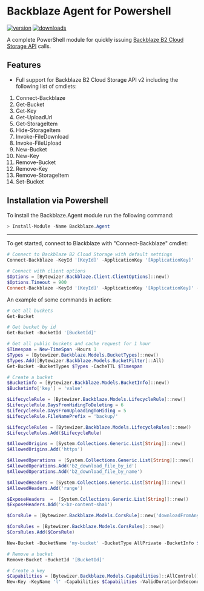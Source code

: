 # Backblaze Agent for Powershell

[![version](https://img.shields.io/powershellgallery/v/Backblaze.Agent.svg)](https://www.powershellgallery.com/packages/Backblaze.Agent)
[![downloads](https://img.shields.io/powershellgallery/dt/Backblaze.Agent.svg?label=downloads)](https://www.powershellgallery.com/stats/packages/Backblaze.Agent?groupby=Version)

A complete PowerShell module for quickly issuing [Backblaze B2 Cloud Storage API](https://www.backblaze.com/b2/cloud-storage.html) calls.

## Features

- Full support for Backblaze B2 Cloud Storage API v2 including the following list of cmdlets:

1. Connect-Backblaze
1. Get-Bucket
1. Get-Key
1. Get-UploadUrl
1. Get-StorageItem
1. Hide-StorageItem
1. Invoke-FileDownload
1. Invoke-FileUpload
1. New-Bucket
1. New-Key
1. Remove-Bucket
1. Remove-Key
1. Remove-StorageItem
1. Set-Bucket

## Installation via Powershell

To install the Backblaze.Agent module run the following command:

```powershell
> Install-Module -Name Backblaze.Agent
```

---

To get started, connect to Blackblaze with "Connect-Backblaze" cmdlet:

```powershell
# Connect to Backblaze B2 Cloud Storage with default settings
Connect-Backblaze -KeyId '[KeyId]' -ApplicationKey '[ApplicationKey]'

# Connect with client options
$Options = [Bytewizer.Backblaze.Client.ClientOptions]::new()
$Options.Timeout = 900
Connect-Backblaze -KeyId '[KeyId]' -ApplicationKey '[ApplicationKey]' -Options $Options
```

An example of some commands in action:

```powershell
# Get all buckets
Get-Bucket

# Get bucket by id
Get-Bucket -BucketId '[BucketId]'

# Get all public buckets and cache request for 1 hour
$Timespan = New-TimeSpan -Hours 1
$Types = [Bytewizer.Backblaze.Models.BucketTypes]::new()
$Types.Add([Bytewizer.Backblaze.Models.BucketFilter]::All)
Get-Bucket -BucketTypes $Types -CacheTTL $Timespan

# Create a bucket
$Bucketinfo = [Bytewizer.Backblaze.Models.BucketInfo]::new()
$Bucketinfo['key'] = 'value'

$LifecycleRule = [Bytewizer.Backblaze.Models.LifecycleRule]::new()
$LifecycleRule.DaysFromHidingToDeleting = 6
$LifecycleRule.DaysFromUploadingToHiding = 5
$LifecycleRule.FileNamePrefix = 'backup/'

$LifecycleRules = [Bytewizer.Backblaze.Models.LifecycleRules]::new()
$LifecycleRules.Add($LifecycleRule)

$AllowedOrigins = [System.Collections.Generic.List[String]]::new()
$AllowedOrigins.Add('https')

$AllowedOperations = [System.Collections.Generic.List[String]]::new()
$AllowedOperations.Add('b2_download_file_by_id')
$AllowedOperations.Add('b2_download_file_by_name')

$AllowedHeaders = [System.Collections.Generic.List[String]]::new()
$AllowedHeaders.Add('range')

$ExposeHeaders  =  [System.Collections.Generic.List[String]]::new()
$ExposeHeaders.Add('x-bz-content-sha1')

$CorsRule = [Bytewizer.Backblaze.Models.CorsRule]::new('downloadFromAnyOrigin', $AllowedOrigins, $AllowedOperations, 3600)

$CorsRules = [Bytewizer.Backblaze.Models.CorsRules]::new()
$CorsRules.Add($CorsRule)

New-Bucket -BucketName 'my-bucket' -BucketType AllPrivate -BucketInfo $BucketInfo -CorsRules $CorsRules -LifecycleRules $LifecycleRules

# Remove a bucket
Remove-Bucket -BucketId '[BucketId]'

# Create a key
$Capabilities = [Bytewizer.Backblaze.Models.Capabilities]::AllControl()
New-Key -KeyName 'l' -Capabilities $Capabilities -ValidDurationInSeconds 3600

```
